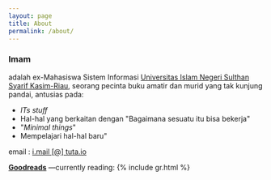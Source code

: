 ```yaml
---
layout: page
title: About
permalink: /about/
---
```

### Imam

adalah ex-Mahasiswa Sistem Informasi [Universitas Islam Negeri Sulthan Syarif Kasim-Riau](), seorang pecinta buku amatir dan murid yang tak kunjung pandai, antusias pada:
- *ITs stuff*
- Hal-hal yang berkaitan dengan "Bagaimana sesuatu itu bisa bekerja"
- "*Minimal things*"
- Mempelajari hal-hal baru"

email		: [i.mail [@] tuta.io](mailto:i.mail@tuta.io)

**[Goodreads](https://www.goodreads.com/imams)** &mdash;currently reading:
{% include gr.html %}

